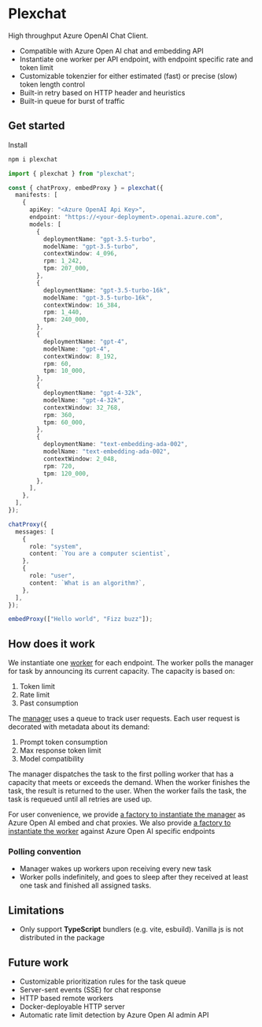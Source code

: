 # Plexchat

High throughput Azure OpenAI Chat Client.

- Compatible with Azure Open AI chat and embedding API
- Instantiate one worker per API endpoint, with endpoint specific rate and token limit
- Customizable tokenzier for either estimated (fast) or precise (slow) token length control
- Built-in retry based on HTTP header and heuristics
- Built-in queue for burst of traffic

## Get started

Install

```bash
npm i plexchat
```

```ts
import { plexchat } from "plexchat";

const { chatProxy, embedProxy } = plexchat({
  manifests: [
    {
      apiKey: "<Azure OpenAI Api Key>",
      endpoint: "https://<your-deployment>.openai.azure.com",
      models: [
        {
          deploymentName: "gpt-3.5-turbo",
          modelName: "gpt-3.5-turbo",
          contextWindow: 4_096,
          rpm: 1_242,
          tpm: 207_000,
        },
        {
          deploymentName: "gpt-3.5-turbo-16k",
          modelName: "gpt-3.5-turbo-16k",
          contextWindow: 16_384,
          rpm: 1_440,
          tpm: 240_000,
        },
        {
          deploymentName: "gpt-4",
          modelName: "gpt-4",
          contextWindow: 8_192,
          rpm: 60,
          tpm: 10_000,
        },
        {
          deploymentName: "gpt-4-32k",
          modelName: "gpt-4-32k",
          contextWindow: 32_768,
          rpm: 360,
          tpm: 60_000,
        },
        {
          deploymentName: "text-embedding-ada-002",
          modelName: "text-embedding-ada-002",
          contextWindow: 2_048,
          rpm: 720,
          tpm: 120_000,
        },
      ],
    },
  ],
});

chatProxy({
  messages: [
    {
      role: "system",
      content: `You are a computer scientist`,
    },
    {
      role: "user",
      content: `What is an algorithm?`,
    },
  ],
});

embedProxy(["Hello world", "Fizz buzz"]);
```

## How does it work

We instantiate one [worker](https://github.com/chuanqisun/plexchat/blob/master/src/scheduler/worker.ts) for each endpoint. The worker polls the manager for task by announcing its current capacity. The capacity is based on:

1. Token limit
2. Rate limit
3. Past consumption

The [manager](https://github.com/chuanqisun/plexchat/blob/master/src/scheduler/manager.ts) uses a queue to track user requests. Each user request is decorated with metadata about its demand:

1. Prompt token consumption
2. Max response token limit
3. Model compatibility

The manager dispatches the task to the first polling worker that has a capacity that meets or exceeds the demand. When the worker finishes the task, the result is returned to the user. When the worker fails the task, the task is requeued until all retries are used up.

For user convenience, we provide [a factory to instantiate the manager](https://github.com/chuanqisun/plexchat/blob/master/src/plexchat/plexchat.ts) as Azure Open AI embed and chat proxies. We also provide [a factory to instantiate the worker](https://github.com/chuanqisun/plexchat/blob/master/src/plexchat/plexchat-worker.ts) against Azure Open AI specific endpoints

### Polling convention

- Manager wakes up workers upon receiving every new task
- Worker polls indefinitely, and goes to sleep after they received at least one task and finished all assigned tasks.

## Limitations

- Only support **TypeScript** bundlers (e.g. vite, esbuild). Vanilla js is not distributed in the package

## Future work

- Customizable prioritization rules for the task queue
- Server-sent events (SSE) for chat response
- HTTP based remote workers
- Docker-deployable HTTP server
- Automatic rate limit detection by Azure Open AI admin API
